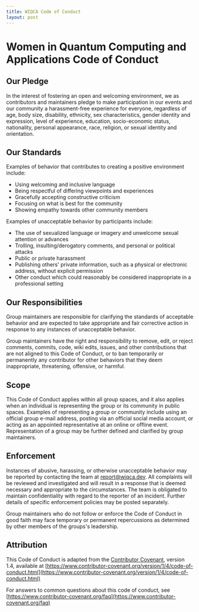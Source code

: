```yaml
---
title: WIQCA Code of Conduct
layout: post
---
```


# Women in Quantum Computing and Applications Code of Conduct

## Our Pledge

In the interest of fostering an open and welcoming environment, we as
contributors and maintainers pledge to make participation in our events and
our community a harassment-free experience for everyone, regardless of age, body
size, disability, ethnicity, sex characteristics, gender identity and expression,
level of experience, education, socio-economic status, nationality, personal
appearance, race, religion, or sexual identity and orientation.

## Our Standards

Examples of behavior that contributes to creating a positive environment
include:

* Using welcoming and inclusive language
* Being respectful of differing viewpoints and experiences
* Gracefully accepting constructive criticism
* Focusing on what is best for the community
* Showing empathy towards other community members

Examples of unacceptable behavior by participants include:

* The use of sexualized language or imagery and unwelcome sexual attention or
  advances
* Trolling, insulting/derogatory comments, and personal or political attacks
* Public or private harassment
* Publishing others' private information, such as a physical or electronic
  address, without explicit permission
* Other conduct which could reasonably be considered inappropriate in a
  professional setting

## Our Responsibilities

Group maintainers are responsible for clarifying the standards of acceptable
behavior and are expected to take appropriate and fair corrective action in
response to any instances of unacceptable behavior.

Group maintainers have the right and responsibility to remove, edit, or
reject comments, commits, code, wiki edits, issues, and other contributions
that are not aligned to this Code of Conduct, or to ban temporarily or
permanently any contributor for other behaviors that they deem inappropriate,
threatening, offensive, or harmful.

## Scope

This Code of Conduct applies within all group spaces, and it also applies when
an individual is representing the group or its community in public spaces.
Examples of representing a group or community include using an official
group e-mail address, posting via an official social media account, or acting
as an appointed representative at an online or offline event. Representation of
a group may be further defined and clarified by group maintainers.

## Enforcement

Instances of abusive, harassing, or otherwise unacceptable behavior may be
reported by contacting the team at 
[report@wiqca.dev](mailto:report@wiqca.dev). 
All complaints will be reviewed and investigated and will result in a response that
is deemed necessary and appropriate to the circumstances. The team is
obligated to maintain confidentiality with regard to the reporter of an incident.
Further details of specific enforcement policies may be posted separately.

Group maintainers who do not follow or enforce the Code of Conduct in good
faith may face temporary or permanent repercussions as determined by other
members of the groups's leadership.

## Attribution

This Code of Conduct is adapted from the [Contributor Covenant][homepage], version 1.4,
available at [https://www.contributor-covenant.org/version/1/4/code-of-conduct.html](https://www.contributor-covenant.org/version/1/4/code-of-conduct.html)

[homepage]: https://www.contributor-covenant.org

For answers to common questions about this code of conduct, see
[https://www.contributor-covenant.org/faq](https://www.contributor-covenant.org/faq)
